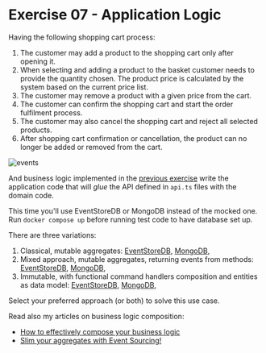 # Exercise 07 - Application Logic

Having the following shopping cart process:

1. The customer may add a product to the shopping cart only after opening it.
2. When selecting and adding a product to the basket customer needs to provide the quantity chosen. The product price is calculated by the system based on the current price list.
3. The customer may remove a product with a given price from the cart.
4. The customer can confirm the shopping cart and start the order fulfilment process.
5. The customer may also cancel the shopping cart and reject all selected products.
6. After shopping cart confirmation or cancellation, the product can no longer be added or removed from the cart.

![events](./assets/events.jpg)

And business logic implemented in the [previous exercise](../e05_business_logic/) write the application code that will _glue_ the API defined in `api.ts` files with the domain code.

This time you'll use EventStoreDB or MongoDB instead of the mocked one. Run `docker compose up` before running test code to have database set up.

There are three variations:

1. Classical, mutable aggregates: [EventStoreDB](./esdb/mutable/), [MongoDB](./mongodb/mutable/),
2. Mixed approach, mutable aggregates, returning events from methods: [EventStoreDB](./esdb/mixed/), [MongoDB](./mongodb/mixed/),
3. Immutable, with functional command handlers composition and entities as data model: [EventStoreDB](./esdb/immutable/), [MongoDB](./mongodb/immutable/),

Select your preferred approach (or both) to solve this use case.

Read also my articles on business logic composition:

- [How to effectively compose your business logic](https://event-driven.io/en/how_to_effectively_compose_your_business_logic//?utm_source=eventsourcing_jvm?utm_campaign=workshop)
- [Slim your aggregates with Event Sourcing!](https://event-driven.io/en/slim_your_entities_with_event_sourcing/?utm_source=eventsourcing_jvm?utm_campaign=workshop)
